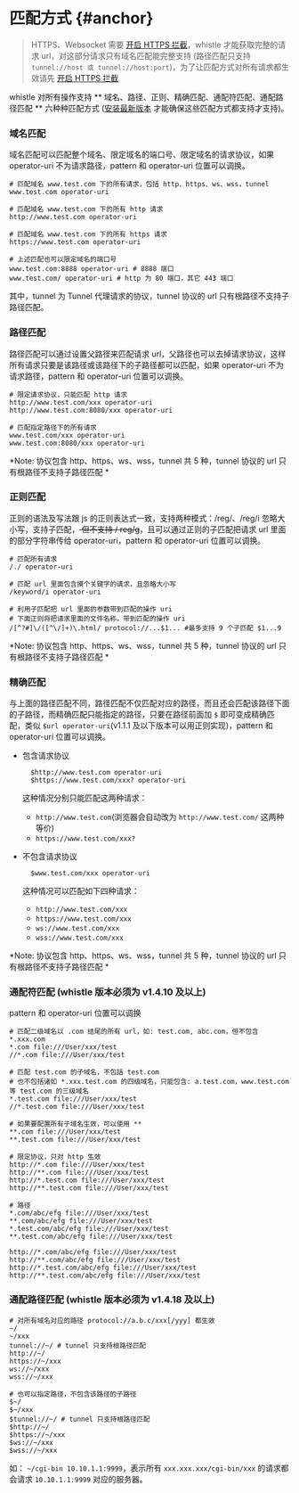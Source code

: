 # 匹配方式 {#__anchor__}

> HTTPS、Websocket 需要 [开启 HTTPS 拦截](webui/https.html)，whistle 才能获取完整的请求 url，对这部分请求只有域名匹配能完整支持 (路径匹配只支持 `tunnel://host 或 tunnel://host:port`)，为了让匹配方式对所有请求都生效请先 [开启 HTTPS 拦截](webui/https.html)

whistle 对所有操作支持 ** 域名、路径、正则、精确匹配、通配符匹配、通配路径匹配 ** 六种种匹配方式 ([安装最新版本](update.html) 才能确保这些匹配方式都支持才支持)。

### 域名匹配
域名匹配可以匹配整个域名、限定域名的端口号、限定域名的请求协议，如果 operator-uri 不为请求路径，pattern 和 operator-uri 位置可以调换。

	# 匹配域名 www.test.com 下的所有请求，包括 http、https、ws、wss，tunnel
	www.test.com operator-uri

	# 匹配域名 www.test.com 下的所有 http 请求
	http://www.test.com operator-uri

	# 匹配域名 www.test.com 下的所有 https 请求
	https://www.test.com operator-uri

	# 上述匹配也可以限定域名的端口号
	www.test.com:8888 operator-uri # 8888 端口
	www.test.com/ operator-uri # http 为 80 端口，其它 443 端口

其中，tunnel 为 Tunnel 代理请求的协议，tunnel 协议的 url 只有根路径不支持子路径匹配。

### 路径匹配

路径匹配可以通过设置父路径来匹配请求 url，父路径也可以去掉请求协议，这样所有请求只要是该路径或该路径下的子路径都可以匹配，如果 operator-uri 不为请求路径，pattern 和 operator-uri 位置可以调换。

	# 限定请求协议，只能匹配 http 请求
	http://www.test.com/xxx operator-uri
	http://www.test.com:8080/xxx operator-uri

	# 匹配指定路径下的所有请求
	www.test.com/xxx operator-uri
	www.test.com:8080/xxx operator-uri

*Note: 协议包含 http、https、ws、wss，tunnel 共 5 种，tunnel 协议的 url 只有根路径不支持子路径匹配 *

### 正则匹配
正则的语法及写法跟 js 的正则表达式一致，支持两种模式：/reg/、/reg/i 忽略大小写，支持子匹配，<del > 但不支持 / reg/g</del>，且可以通过正则的子匹配把请求 url 里面的部分字符串传给 operator-uri，pattern 和 operator-uri 位置可以调换。

	# 匹配所有请求
	/./ operator-uri

	# 匹配 url 里面包含摸个关键字的请求，且忽略大小写
	/keyword/i operator-uri

	# 利用子匹配把 url 里面的参数带到匹配的操作 uri
	# 下面正则将把请求里面的文件名称，带到匹配的操作 uri
	/[^?#]\/([^\/]+)\.html/ protocol://...$1... #最多支持 9 个子匹配 $1...9

*Note: 协议包含 http、https、ws、wss，tunnel 共 5 种，tunnel 协议的 url 只有根路径不支持子路径匹配 *

### 精确匹配

与上面的路径匹配不同，路径匹配不仅匹配对应的路径，而且还会匹配该路径下面的子路径，而精确匹配只能指定的路径，只要在路径前面加 `$` 即可变成精确匹配，类似 `$url operator-uri`(v1.1.1 及以下版本可以用正则实现)，pattern 和 operator-uri 位置可以调换。

- 包含请求协议

		$http://www.test.com operator-uri
		$https://www.test.com/xxx? operator-uri

	这种情况分别只能匹配这两种请求：

	- `http://www.test.com`(浏览器会自动改为 `http://www.test.com/` 这两种等价)
	- `https://www.test.com/xxx?`

- 不包含请求协议

		$www.test.com/xxx operator-uri

	这种情况可以匹配如下四种请求：

	- `http://www.test.com/xxx`
	- `https://www.test.com/xxx`
	- `ws://www.test.com/xxx`
	- `wss://www.test.com/xxx`

*Note: 协议包含 http、https、ws、wss，tunnel 共 5 种，tunnel 协议的 url 只有根路径不支持子路径匹配 *

### 通配符匹配 (whistle 版本必须为 v1.4.10 及以上)
pattern 和 operator-uri 位置可以调换

	# 匹配二级域名以 .com 结尾的所有 url，如: test.com, abc.com，但不包含 *.xxx.com
	*.com file:///User/xxx/test
	//*.com file:///User/xxx/test

	# 匹配 test.com 的子域名，不包括 test.com
	# 也不包括诸如 *.xxx.test.com 的四级域名，只能包含: a.test.com，www.test.com 等 test.com 的三级域名
	*.test.com file:///User/xxx/test
	//*.test.com file:///User/xxx/test

	# 如果要配置所有子域名生效，可以使用 **
	**.com file:///User/xxx/test
	**.test.com file:///User/xxx/test

	# 限定协议，只对 http 生效
	http://*.com file:///User/xxx/test
	http://**.com file:///User/xxx/test
	http://*.test.com file:///User/xxx/test
	http://**.test.com file:///User/xxx/test

	# 路径
	*.com/abc/efg file:///User/xxx/test
	**.com/abc/efg file:///User/xxx/test
	*.test.com/abc/efg file:///User/xxx/test
	**.test.com/abc/efg file:///User/xxx/test

	http://*.com/abc/efg file:///User/xxx/test
	http://**.com/abc/efg file:///User/xxx/test
	http://*.test.com/abc/efg file:///User/xxx/test
	http://**.test.com/abc/efg file:///User/xxx/test

### 通配路径匹配 (whistle 版本必须为 v1.4.18 及以上)

	# 对所有域名对应的路径 protocol://a.b.c/xxx[/yyy] 都生效
	~/
	~/xxx
	tunnel://~/ # tunnel 只支持根路径匹配
	http://~/
	https://~/xxx
	ws://~/xxx
	wss://~/xxx

	# 也可以指定路径，不包含该路径的子路径
	$~/
	$~/xxx
	$tunnel://~/ # tunnel 只支持根路径匹配
	$http://~/
	$https://~/xxx
	$ws://~/xxx
	$wss://~/xxx

如： `~/cgi-bin 10.10.1.1:9999`，表示所有 `xxx.xxx.xxx/cgi-bin/xxx` 的请求都会请求 `10.10.1.1:9999` 对应的服务器。
